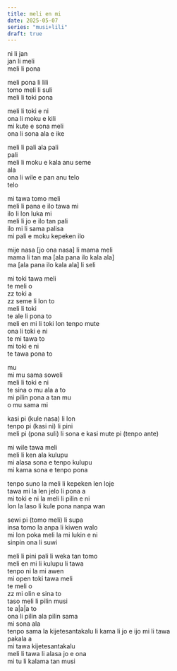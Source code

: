 ```yaml
---
title: meli en mi
date: 2025-05-07
series: "musi+lili"
draft: true
---
```


ni li jan  
jan li meli  
meli li pona  

meli pona li lili  
tomo meli li suli  
meli li toki pona  

meli li toki e ni  
ona li moku e kili  
mi kute e sona meli  
ona li sona ala e ike  

meli li pali ala pali  
pali  
meli li moku e kala anu seme  
ala  
ona li wile e pan anu telo  
telo  

mi tawa tomo meli  
meli li pana e ilo tawa mi  
ilo li lon luka mi  
meli li jo e ilo tan pali  
ilo mi li sama palisa  
mi pali e moku kepeken ilo  

mije nasa [jo ona nasa] li mama meli  
mama li tan ma [ala pana ilo kala ala]  
ma [ala pana ilo kala ala] li seli  

mi toki tawa meli  
te meli o  
zz toki a  
zz seme li lon to  
meli li toki  
te ale li pona to  
meli en mi li toki lon tenpo mute  
ona li toki e ni  
te mi tawa to  
mi toki e ni  
te tawa pona to  

mu  
mi mu sama soweli  
meli li toki e ni  
te sina o mu ala a to  
mi pilin pona a tan mu  
o mu sama mi  

kasi pi (kule nasa) li lon  
tenpo pi (kasi ni) li pini  
meli pi (pona suli) li sona e kasi mute pi (tenpo ante)  

mi wile tawa meli  
meli li ken ala kulupu  
mi alasa sona e tenpo kulupu  
mi kama sona e tenpo pona  

tenpo suno la meli li kepeken len loje  
tawa mi la len jelo li pona a  
mi toki e ni la meli li pilin e ni  
lon la laso li kule pona nanpa wan  

sewi pi (tomo meli) li supa  
insa tomo la anpa li kiwen walo  
mi lon poka meli la mi lukin e ni  
sinpin ona li suwi  

meli li pini pali li weka tan tomo  
meli en mi li kulupu li tawa  
tenpo ni la mi awen  
mi open toki tawa meli  
te meli o  
zz mi olin e sina to  
taso meli li pilin musi  
te a|a|a to  
ona li pilin ala pilin sama  
mi sona ala  
tenpo sama la kijetesantakalu li kama li jo e ijo mi li tawa  
pakala a  
mi tawa kijetesantakalu  
meli li tawa li alasa jo e ona  
mi tu li kalama tan musi  
